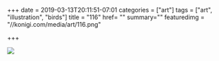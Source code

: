 +++
date = 2019-03-13T20:11:51-07:01
categories = ["art"]
tags = ["art", "illustration", "birds"]
title = "116"
href= ""
summary=""
featuredimg = "//konigi.com/media/art/116.png"

+++

<img src="//konigi.com/media/art/116.png" />

